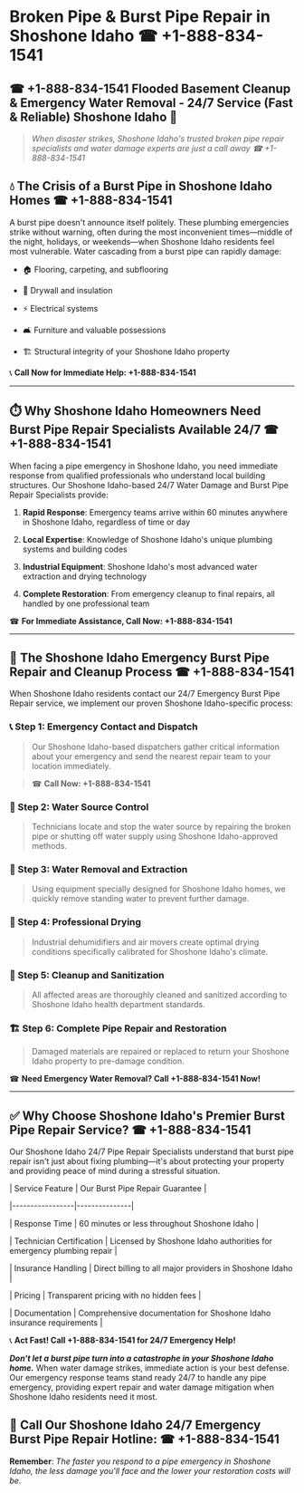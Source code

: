 # Broken Pipe & Burst Pipe Repair in Shoshone Idaho ☎ +1-888-834-1541  
## ☎ +1-888-834-1541 Flooded Basement Cleanup & Emergency Water Removal - 24/7 Service (Fast & Reliable) Shoshone Idaho 🚨  

> *When disaster strikes, Shoshone Idaho's trusted broken pipe repair specialists and water damage experts are just a call away ☎ +1-888-834-1541*  

## 💧 The Crisis of a Burst Pipe in Shoshone Idaho Homes ☎ +1-888-834-1541  

A burst pipe doesn't announce itself politely. These plumbing emergencies strike without warning, often during the most inconvenient times—middle of the night, holidays, or weekends—when Shoshone Idaho residents feel most vulnerable. Water cascading from a burst pipe can rapidly damage:  

* 🏠 Flooring, carpeting, and subflooring  
* 🧱 Drywall and insulation  
* ⚡ Electrical systems  
* 🛋️ Furniture and valuable possessions  
* 🏗️ Structural integrity of your Shoshone Idaho property  

📞 **Call Now for Immediate Help: +1-888-834-1541**  

---  

## ⏱️ Why Shoshone Idaho Homeowners Need Burst Pipe Repair Specialists Available 24/7 ☎ +1-888-834-1541  

When facing a pipe emergency in Shoshone Idaho, you need immediate response from qualified professionals who understand local building structures. Our Shoshone Idaho-based 24/7 Water Damage and Burst Pipe Repair Specialists provide:  

1. **Rapid Response**: Emergency teams arrive within 60 minutes anywhere in Shoshone Idaho, regardless of time or day  
2. **Local Expertise**: Knowledge of Shoshone Idaho's unique plumbing systems and building codes  
3. **Industrial Equipment**: Shoshone Idaho's most advanced water extraction and drying technology  
4. **Complete Restoration**: From emergency cleanup to final repairs, all handled by one professional team  

☎ **For Immediate Assistance, Call Now: +1-888-834-1541**  

---  

## 🔧 The Shoshone Idaho Emergency Burst Pipe Repair and Cleanup Process ☎ +1-888-834-1541  

When Shoshone Idaho residents contact our 24/7 Emergency Burst Pipe Repair service, we implement our proven Shoshone Idaho-specific process:  

### 📞 Step 1: Emergency Contact and Dispatch  
> Our Shoshone Idaho-based dispatchers gather critical information about your emergency and send the nearest repair team to your location immediately.  
> ☎ **Call Now: +1-888-834-1541**  

### 🚿 Step 2: Water Source Control  
> Technicians locate and stop the water source by repairing the broken pipe or shutting off water supply using Shoshone Idaho-approved methods.  

### 🌊 Step 3: Water Removal and Extraction  
> Using equipment specially designed for Shoshone Idaho homes, we quickly remove standing water to prevent further damage.  

### 💨 Step 4: Professional Drying  
> Industrial dehumidifiers and air movers create optimal drying conditions specifically calibrated for Shoshone Idaho's climate.  

### 🧼 Step 5: Cleanup and Sanitization  
> All affected areas are thoroughly cleaned and sanitized according to Shoshone Idaho health department standards.  

### 🏗️ Step 6: Complete Pipe Repair and Restoration  
> Damaged materials are repaired or replaced to return your Shoshone Idaho property to pre-damage condition.  

☎ **Need Emergency Water Removal? Call +1-888-834-1541 Now!**  

---  

## ✅ Why Choose Shoshone Idaho's Premier Burst Pipe Repair Service? ☎ +1-888-834-1541  

Our Shoshone Idaho 24/7 Pipe Repair Specialists understand that burst pipe repair isn't just about fixing plumbing—it's about protecting your property and providing peace of mind during a stressful situation.  

| Service Feature | Our Burst Pipe Repair Guarantee |  
|-----------------|---------------|  
| Response Time | 60 minutes or less throughout Shoshone Idaho |  
| Technician Certification | Licensed by Shoshone Idaho authorities for emergency plumbing repair |  
| Insurance Handling | Direct billing to all major providers in Shoshone Idaho |  
| Pricing | Transparent pricing with no hidden fees |  
| Documentation | Comprehensive documentation for Shoshone Idaho insurance requirements |  

📞 **Act Fast! Call +1-888-834-1541 for 24/7 Emergency Help!**  

***Don't let a burst pipe turn into a catastrophe in your Shoshone Idaho home.*** When water damage strikes, immediate action is your best defense. Our emergency response teams stand ready 24/7 to handle any pipe emergency, providing expert repair and water damage mitigation when Shoshone Idaho residents need it most.  

## 📱 Call Our Shoshone Idaho 24/7 Emergency Burst Pipe Repair Hotline: ☎ +1-888-834-1541  

**Remember**: *The faster you respond to a pipe emergency in Shoshone Idaho, the less damage you'll face and the lower your restoration costs will be.*